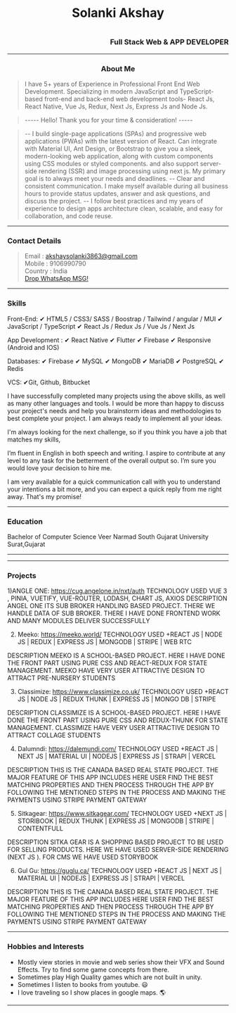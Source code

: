 <h1 align="center"> Solanki Akshay<h1> <h3 align="right">Full Stack Web & APP DEVELOPER</h3>

---

<h3 align="center"> About Me</h3>

> I have 5+ years of Experience in Professional Front End Web Development.
Specializing in modern JavaScript and TypeScript-based front-end and back-end web development tools- React Js, React Native, Vue Js, Redux, Next Js, Express Js and Node Js.

> ----- Hello! Thank you for your time & consideration! -----

> -- I build single-page applications (SPAs) and progressive web applications (PWAs) with the latest version of React. Can integrate with Material UI, Ant Design, or Bootstrap to give you a sleek, modern-looking web application, along with custom components using CSS modules or styled components. and also support server-side rendering (SSR) and image processing using next js.
My primary goal is to always meet your needs and deadlines.
> -- Clear and consistent communication. I make myself available during all business hours to provide status updates, answer and ask questions, and discuss the project.
> -- I follow best practices and my years of experience to design apps architecture clean, scalable, and easy for collaboration, and code reuse.

----
### Contact Details

> Email : akshaysolanki3863@gmail.com 
> <br>Mobile : 9106990790
> <br>Country : India
> <br>[Drop WhatsApp MSG!](https://wa.me/9106990790?text=)
----

### Skills

 Front-End:
✔ HTML5 / CSS3/ SASS / Boostrap / Tailwind / angular / MUI
✔ JavaScript / TypeScript
✔ React Js / Redux Js / Vue Js / Next Js

App Development :
✔ React Native
✔ Flutter
✔ Firebase
✔ Responsive (Android and IOS)


Databases:
✔ Firebase
✔ MySQL
✔ MongoDB
✔ MariaDB
✔ PostgreSQL
✔ Redis

VCS:
✔Git, Github, Bitbucket

I have successfully completed many projects using the above skills, as well as many other languages ​​and tools. I would be more than happy to discuss your project's needs and help you brainstorm ideas and methodologies to best complete your project. I am always ready to implement all your ideas.

I'm always looking for the next challenge, so if you think you have a job that matches my skills,

I’m fluent in English in both speech and writing. I aspire to contribute at any level to any task for the betterment of the overall output so. I’m sure you would love your decision to hire me.

I am very available for a quick communication call with you to understand your intentions a bit more, and you can expect a quick reply from me right away. That's my promise!

----

### Education

<p>Bachelor of Computer Science
Veer Narmad South Gujarat University Surat,Gujarat</p>

----

----

### Projects

1)ANGLE ONE: https://cug.angelone.in/nxt/auth
TECHNOLOGY USED
VUE 3 , PINIA, VUETIFY, VUE-ROUTER, LODASH, CHART JS, AXIOS
DESCRIPTION
ANGEL ONE ITS SUB BROKER HANDLING BASED PROJECT. THERE WE HANDLE DATA OF SUB BROKER. THERE I HAVE DONE FRONTEND WORK AND MANY MODULES DELIVER SUCCESSFULLY
 
2) Meeko: https://meeko.world/
TECHNOLOGY USED
+REACT JS | NODE JS | REDUX | EXPRESS JS | MONGODB | STRIPE | WEB RTC

DESCRIPTION
MEEKO IS A SCHOOL-BASED PROJECT. HERE I HAVE DONE THE FRONT PART USING PURE CSS AND REACT-REDUX FOR STATE MANAGEMENT. MEEKO HAVE VERY USER ATTRACTIVE DESIGN TO ATTRACT PRE-NURSERY STUDENTS

3) Classimize: https://www.classimize.co.uk/
TECHNOLOGY USED
+REACT JS | NODE JS | REDUX THUNK | EXPRESS JS | MONGO DB | STRIPE

DESCRIPTION
CLASSIMIZE IS A SCHOOL-BASED PROJECT. HERE I HAVE DONE THE FRONT PART USING PURE CSS AND REDUX-THUNK FOR STATE MANAGEMENT. CLASSIMIZE HAVE VERY USER ATTRACTIVE DESIGN TO ATTRACT COLLAGE STUDENTS

4) Dalumndi: https://dalemundi.com/
TECHNOLOGY USED
+REACT JS | NEXT JS | MATERIAL UI | NODEJS | EXPRESS JS | STRAPI | VERCEL

DESCRIPTION
THIS IS THE CANADA BASED REAL STATE PROJECT. THE MAJOR FEATURE OF THIS APP INCLUDES HERE USER FIND THE BEST MATCHING PROPERTIES AND THEN PROCESS THROUGH THE APP BY FOLLOWING THE MENTIONED STEPS IN THE PROCESS AND MAKING THE PAYMENTS USING STRIPE PAYMENT GATEWAY

5) Sitkagear: https://www.sitkagear.com/
TECHNOLOGY USED
+NEXT JS | STORIBOOK | REDUX THUNK | EXPRESS JS | MONGODB | STRIPE | CONTENTFULL

DESCRIPTION
SITKA GEAR IS A SHOPPING BASED PROJECT TO BE USED FOR SELLING PRODUCTS. HERE WE HAVE USED SERVER-SIDE RENDERING (NEXT JS ). FOR CMS WE HAVE USED STORYBOOK

6) Gul Gu: https://guglu.ca/
TECHNOLOGY USED
+REACT JS | NEXT JS | MATERIAL UI | NODEJS | EXPRESS JS | STRAPI | VERCEL

DESCRIPTION
THIS IS THE CANADA BASED REAL STATE PROJECT. THE MAJOR FEATURE OF THIS APP INCLUDES HERE USER FIND THE BEST MATCHING PROPERTIES AND THEN PROCESS THROUGH THE APP BY FOLLOWING THE MENTIONED STEPS IN THE PROCESS AND MAKING THE PAYMENTS USING STRIPE PAYMENT GATEWAY

----

### Hobbies and Interests

- Mostly view stories in movie and web series show their VFX and Sound Effects. Try to find some game concepts from there.
- Sometimes play High Quality games which are not built in unity.
- Sometimes I listen to books from youtube. 😃
- I love traveling so I show places in google maps. 🌎
----
